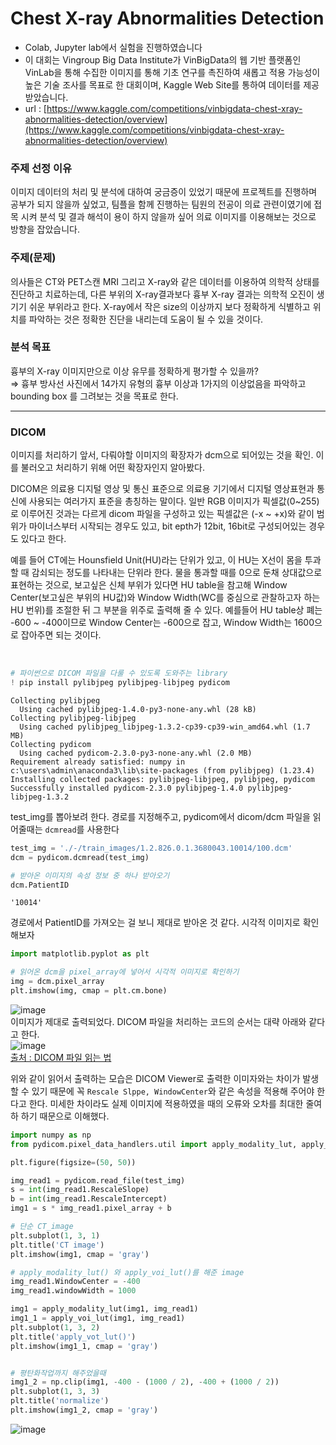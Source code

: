 # Chest X-ray Abnormalities Detection

- Colab, Jupyter lab에서 실험을 진행하였습니다
- 이 대회는 Vingroup Big Data Institute가 VinBigData의 웹 기반 플랫폼인 VinLab을 통해 수집한 이미지를 통해 기초 연구를 촉진하여 새롭고 적용 가능성이 높은 기술 조사를 목표로 한 대회이며, Kaggle Web Site를 통하여 데이터를 제공받았습니다.
- url : [https://www.kaggle.com/competitions/vinbigdata-chest-xray-abnormalities-detection/overview](https://www.kaggle.com/competitions/vinbigdata-chest-xray-abnormalities-detection/overview)

### 주제 선정 이유
이미지 데이터의 처리 및 분석에 대하여 궁금증이 있었기 때문에 프로젝트를 진행하며 공부가 되지 않을까 싶었고, 팀플을 함께 진행하는 팀원의 전공이 의료 관련이였기에 접목 시켜 분석 및 결과 해석이 용이 하지 않을까 싶어 의료 이미지를 이용해보는 것으로 방향을 잡았습니다.

### 주제(문제)
의사들은 CT와 PET스캔 MRI 그리고 X-ray와 같은 데이터를 이용하여 의학적 상태를 진단하고 치료하는데, 다른 부위의 X-ray결과보다 흉부 X-ray 결과는 의학적 오진이 생기기 쉬운 부위라고 한다. X-ray에서 작은 size의 이상까지 보다 정확하게 식별하고 위치를 파악하는 것은 정확한 진단을 내리는데 도움이 될 수 있을 것이다.

### 분석 목표
흉부의 X-ray 이미지만으로 이상 유무를 정확하게 평가할 수 있을까?<br>
⇒ 흉부 방사선 사진에서 14가지 유형의 흉부 이상과 1가지의 이상없음을 파악하고 bounding box 를 그려보는 것을 목표로 한다.

------

### DICOM
이미지를 처리하기 앞서, 다뤄야할 이미지의 확장자가 dcm으로 되어있는 것을 확인. 이를 불러오고 처리하기 위해 어떤 확장자인지 알아봤다.

DICOM은 의료용 디지털 영상 및 통신 표준으로 의료용 기기에서 디지털 영상표현과 통신에 사용되는 여러가지 표준을 총칭하는 말이다. 일반 RGB 이미지가 픽셀값(0~255)로 이루어진 것과는 다르게 dicom 파일을 구성하고 있는 픽셀값은 (-x ~ +x)와 같이 범위가 마이너스부터 시작되는 경우도 있고, bit epth가 12bit, 16bit로 구성되어있는 경우도 있다고 한다.

예를 들어 CT에는 Hounsfield Unit(HU)라는 단위가 있고, 이 HU는 X선이 몸을 투과할 때 감쇠되는 정도를 나타내는 단위라 한다. 물을 통과할 때를 0으로 둔채 상대값으로 표현하는 것으로, 보고싶은 신체 부위가 있다면 HU table을 참고해 Window Center(보고싶은 부위의 HU값)와 Window Width(WC를 중심으로 관찰하고자 하는 HU 번위)를 조절한 뒤 그 부분을 위주로 출력해 줄 수 있다. 예를들어 HU table상 폐는 -600 ~ -400이므로 Window Center는 -600으로 잡고, Window Width는 1600으로 잡아주면 되는 것이다.

<br>

```python
# 파이썬으로 DICOM 파일을 다룰 수 있도록 도와주는 library
! pip install pylibjpeg pylibjpeg-libjpeg pydicom 
```
```
Collecting pylibjpeg
  Using cached pylibjpeg-1.4.0-py3-none-any.whl (28 kB)
Collecting pylibjpeg-libjpeg
  Using cached pylibjpeg_libjpeg-1.3.2-cp39-cp39-win_amd64.whl (1.7 MB)
Collecting pydicom
  Using cached pydicom-2.3.0-py3-none-any.whl (2.0 MB)
Requirement already satisfied: numpy in c:\users\admin\anaconda3\lib\site-packages (from pylibjpeg) (1.23.4)
Installing collected packages: pylibjpeg-libjpeg, pylibjpeg, pydicom
Successfully installed pydicom-2.3.0 pylibjpeg-1.4.0 pylibjpeg-libjpeg-1.3.2
```
test_img를 뽑아보려 한다. 경로를 지정해주고, pydicom에서 dicom/dcm 파일을 읽어줄때는 `dcmread`를 사용한다
```python
test_img = './-/train_images/1.2.826.0.1.3680043.10014/100.dcm'
dcm = pydicom.dcmread(test_img)

# 받아온 이미지의 속성 정보 중 하나 받아오기
dcm.PatientID
```
```
'10014'
```
경로에서 PatientID를 가져오는 걸 보니 제대로 받아온 것 같다. 시각적 이미지로 확인해보자
```python
import matplotlib.pyplot as plt

# 읽어온 dcm을 pixel_array에 넣어서 시각적 이미지로 확인하기
img = dcm.pixel_array
plt.imshow(img, cmap = plt.cm.bone)
```
![image](https://user-images.githubusercontent.com/51469989/199439391-5e58d302-2442-4016-9695-d2b7542b5d25.png)
<br>
이미지가 제대로 출력되었다. DICOM 파일을 처리하는 코드의 순서는 대략 아래와 같다고 한다. <br>
![image](https://user-images.githubusercontent.com/51469989/199441346-ae831514-3d71-4640-8305-947b712e5d42.png)
<br>[출처 : DICOM 파일 읽는 법](https://ballentain.tistory.com/53)

위와 같이 읽어서 출력하는 모습은 DICOM Viewer로 출력한 이미자와는 차이가 발생할 수 있기 때문에 꼭 `Rescale Slppe, WindowCenter`와 같은 속성을 적용해 주어야 한다고 한다. 미세한 차이라도 실제 이미지에 적용하였을 때의 오류와 오차를 최대한 줄여하 하기 때문으로 이해했다.
```python
import numpy as np
from pydicom.pixel_data_handlers.util import apply_modality_lut, apply_voi_lut

plt.figure(figsize=(50, 50))

img_read1 = pydicom.read_file(test_img)
s = int(img_read1.RescaleSlope)
b = int(img_read1.RescaleIntercept)
img1 = s * img_read1.pixel_array + b

# 단순 CT_image
plt.subplot(1, 3, 1)
plt.title('CT image')
plt.imshow(img1, cmap = 'gray')

# apply_modality_lut() 와 apply_voi_lut()를 해준 image
img_read1.WindowCenter = -400
img_read1.windowWidth = 1000

img1 = apply_modality_lut(img1, img_read1)
img1_1 = apply_voi_lut(img1, img_read1)
plt.subplot(1, 3, 2)
plt.title('apply_vot_lut()')
plt.imshow(img1_1, cmap = 'gray')


# 평탄화작업까지 해주었을때
img1_2 = np.clip(img1, -400 - (1000 / 2), -400 + (1000 / 2))
plt.subplot(1, 3, 3)
plt.title('normalize')
plt.imshow(img1_2, cmap = 'gray')
```
![image](https://user-images.githubusercontent.com/51469989/199439757-0b615d89-3458-4908-ab6f-0fb5afd324c5.png)

